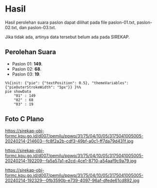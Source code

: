 # Hasil

Hasil perolehan suara paslon dapat dilihat pada file paslon-01.txt, paslon-02.txt, dan paslon-03.txt.

Jika tidak ada, artinya data tersebut belum ada pada SIREKAP.

## Perolehan Suara

 * Paslon 01: **149**.
 * Paslon 02: **68**.
 * Paslon 03: **19**.

```mermaid
%%{init: {"pie": {"textPosition": 0.5}, "themeVariables": {"pieOuterStrokeWidth": "5px"}} }%%
pie showData
    "01" : 149
    "02" : 68
    "03" : 19
```
## Foto C Plano

https://sirekap-obj-formc.kpu.go.id/d007/pemilu/ppwp/31/75/04/10/05/3175041005005-20240214-214603--fc8f2a2b-cdf3-49bf-a0c1-ff7da79d431f.jpg

https://sirekap-obj-formc.kpu.go.id/d007/pemilu/ppwp/31/75/04/10/05/3175041005005-20240214-192209--fa5a57a1-e2cd-4ce1-8710-a54aaf9c9a79.jpg

https://sirekap-obj-formc.kpu.go.id/d007/pemilu/ppwp/31/75/04/10/05/3175041005005-20240214-192329--0fb3590b-e739-4097-96af-dfede61cd892.jpg
